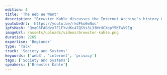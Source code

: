 ```yaml
---
edition: 4
title: 'The Web We Want'
description: "Brewster Kahle discusses the Internet Archive's history & attempt at decentralization, the technology that's currently in place, and what's needed from the community. He also discusses the benefits of decentralization, the steps that will need to be taken to get there, and the challenges we'll need to overcome on the way. The presentation is followed by a Q&A session."
youtubeUrl: 'https://youtu.be/rkdFko6wNuc'
ipfsHash: 'QmaG5FABdzx7F1FYvUKc47QSVs3L33WrUCXopY5KFwV9Eq'
imageUrl: /assets/uploads/videos/brewster-kahle.png
duration: 2265
expertise: 'Beginner'
type: 'Talk'
track: 'Society and Systems'
keywords: ['web3', 'internet', 'privacy']
tags: ['Society and Systems']
speakers: ['Brewster Kahle']
---
```

